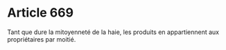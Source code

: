 # Article 669

Tant que dure la mitoyenneté de la haie, les produits en appartiennent aux propriétaires par moitié.